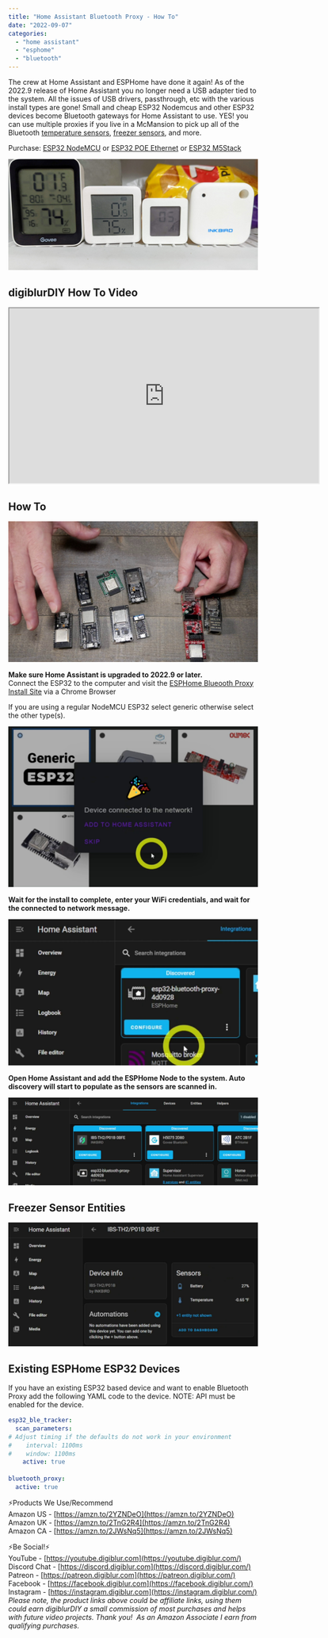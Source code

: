```yaml
---
title: "Home Assistant Bluetooth Proxy - How To"
date: "2022-09-07"
categories: 
  - "home assistant"
  - "esphome"
  - "bluetooth"
---
```


The crew at Home Assistant and ESPHome have done it again!  As of the 2022.9 release of Home Assistant you no longer need a USB adapter tied to the system.  All the issues of USB drivers, passthrough, etc with the various install types are gone!  Small and cheap ESP32 Nodemcus and other ESP32 devices become Bluetooth gateways for Home Assistant to use.  YES! you can use multiple proxies if you live in a McMansion to pick up all of the Bluetooth [temperature sensors](https://s.click.aliexpress.com/e/_AUojlM), [freezer sensors](https://amzn.to/3RqMWlI), and more.  

Purchase: [ESP32 NodeMCU](https://geni.us/esp32proxy) or [ESP32 POE Ethernet](https://www.mouser.com/ProductDetail/Olimex-Ltd/ESP32-POE-ISO?qs=unwgFEO1A6vVfCRbLeeCIw%3D%3D) or [ESP32 M5Stack](https://shop.m5stack.com/products/atom-lite-esp32-development-kit)

![alt text](images/ble_in_freezer.jpg "Bluetooth in Freezer")

## digiblurDIY How To Video
<iframe allowfullscreen height="353" src="https://www.youtube.com/embed/1VXktM03pVs" width="625" youtube-src-=""></iframe> 

## How To

![alt text](images/ble_nodemcu.jpg "Freezer Sensor")

**Make sure Home Assistant is upgraded to 2022.9 or later.**   
Connect the ESP32 to the computer and visit the [ESPHome Blueooth Proxy Install Site](https://esphome.github.io/bluetooth-proxies/) via a Chrome Browser

<!--truncate-->

If you are using a regular NodeMCU ESP32 select generic otherwise select the other type(s).

![alt text](images/ble_connected.jpg "BLE Connected")

**Wait for the install to complete, enter your WiFi credentials, and wait for the connected to network message.**

![alt text](images/ble_proxy1.jpg "Proxy Installed")

**Open Home Assistant and add the ESPHome Node to the system.  Auto discovery will start to populate as the sensors are scanned in.**

![alt text](images/ble_sensors.jpg "Bluetooth Sensors")

## Freezer Sensor Entities

![alt text](images/ble_freezer.jpg "Freezer Sensor")

## Existing ESPHome ESP32 Devices

If you have an existing ESP32 based device and want to enable Bluetooth Proxy add the following YAML code to the device.  NOTE: API must be enabled for the device.

```yaml
esp32_ble_tracker:
  scan_parameters:
# Adjust timing if the defaults do not work in your environment
#    interval: 1100ms
#    window: 1100ms
    active: true

bluetooth_proxy:
  active: true
```

⚡Products We Use/Recommend  
Amazon US - [https://amzn.to/2YZNDeO](https://amzn.to/2YZNDeO)  
Amazon UK - [https://amzn.to/2TnG2R4](https://amzn.to/2TnG2R4)  
Amazon CA - [https://amzn.to/2JWsNq5](https://amzn.to/2JWsNq5)  

⚡Be Social!⚡  
YouTube - [https://youtube.digiblur.com](https://youtube.digiblur.com/)  
Discord Chat - [https://discord.digiblur.com](https://discord.digiblur.com/)  
Patreon - [https://patreon.digiblur.com](https://patreon.digiblur.com/)  
Facebook - [https://facebook.digiblur.com](https://facebook.digiblur.com/)  
Instagram - [https://instagram.digiblur.com](https://instagram.digiblur.com/)  
_Please note, the product links above could be affiliate links, using them could earn digiblurDIY a small commission of most purchases and helps with future video projects. Thank you!  As an Amazon Associate I earn from qualifying purchases._
